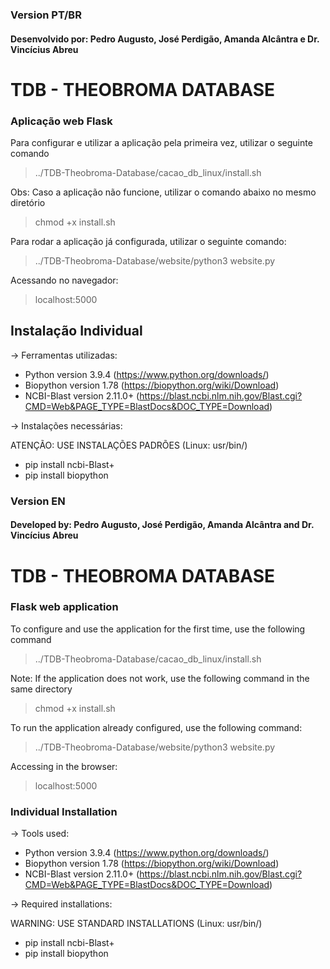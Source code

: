 ### Version PT/BR

#### Desenvolvido por: Pedro Augusto, José Perdigão, Amanda Alcântra e Dr. Vincícius Abreu

# TDB - THEOBROMA DATABASE

### Aplicação web Flask 


Para configurar e utilizar a aplicação pela primeira vez, utilizar o seguinte comando

> ../TDB-Theobroma-Database/cacao_db_linux/install.sh

Obs: Caso a aplicação não funcione, utilizar o comando abaixo no mesmo diretório

> chmod +x install.sh

Para rodar a aplicação já configurada, utilizar o seguinte comando:

> ../TDB-Theobroma-Database/website/python3 website.py

Acessando no navegador:

> localhost:5000

## Instalação Individual

-> Ferramentas utilizadas:

- Python version 3.9.4 (https://www.python.org/downloads/)
- Biopython version 1.78 (https://biopython.org/wiki/Download)
- NCBI-Blast version 2.11.0+ (https://blast.ncbi.nlm.nih.gov/Blast.cgi?CMD=Web&PAGE_TYPE=BlastDocs&DOC_TYPE=Download)

-> Instalações necessárias:

ATENÇÃO: USE INSTALAÇÕES PADRÕES (Linux: usr/bin/)

- pip install ncbi-Blast+
- pip install biopython

### Version EN

#### Developed by: Pedro Augusto, José Perdigão, Amanda Alcântra and Dr. Vincícius Abreu

# TDB - THEOBROMA DATABASE

### Flask web application 


To configure and use the application for the first time, use the following command

> ../TDB-Theobroma-Database/cacao_db_linux/install.sh

Note: If the application does not work, use the following command in the same directory

> chmod +x install.sh

To run the application already configured, use the following command:

> ../TDB-Theobroma-Database/website/python3 website.py

Accessing in the browser:

> localhost:5000

### Individual Installation

-> Tools used:

- Python version 3.9.4 (https://www.python.org/downloads/) 
- Biopython version 1.78 (https://biopython.org/wiki/Download)
- NCBI-Blast version 2.11.0+ (https://blast.ncbi.nlm.nih.gov/Blast.cgi?CMD=Web&PAGE_TYPE=BlastDocs&DOC_TYPE=Download)

-> Required installations:

WARNING: USE STANDARD INSTALLATIONS (Linux: usr/bin/)

- pip install ncbi-Blast+
- pip install biopython
